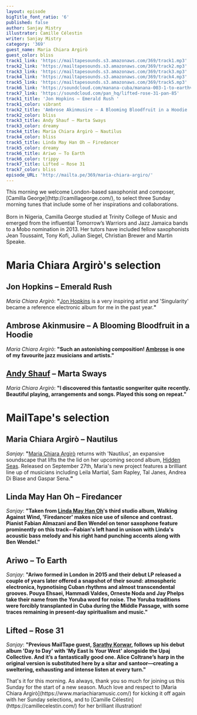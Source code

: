 ```yaml
---
layout: episode
bigTitle_font_ratio: '6'
published: false
author: Sanjay Mistry
illustrator: Camille Célestin
writer: Sanjay Mistry
category: '369'
guest_name: Maria Chiara Argirò
guest_color: bliss
track1_link: 'https://mailtapesounds.s3.amazonaws.com/369/track1.mp3'
track2_link: 'https://mailtapesounds.s3.amazonaws.com/369/track2.mp3'
track3_link: 'https://mailtapesounds.s3.amazonaws.com/369/track3.mp3'
track4_link: 'https://mailtapesounds.s3.amazonaws.com/369/track4.mp3'
track5_link: 'https://mailtapesounds.s3.amazonaws.com/369/track5.mp3'
track6_link: 'https://soundcloud.com/manana-cuba/manana-003-1-to-earthv4-carvery-mastered'
track7_link: 'https://soundcloud.com/pan_hq/lifted-rose-31-pan-85'
track1_title: 'Jon Hopkins – Emerald Rush '
track1_color: vibrant
track2_title: 'Ambrose Akinmusire – A Blooming Bloodfruit in a Hoodie  '
track2_color: bliss
track3_title: Andy Shauf – Marta Sways
track3_color: dreamy
track4_title: Maria Chiara Argirò – Nautilus
track4_color: bliss
track5_title: Linda May Han Oh – Firedancer
track5_color: dreamy
track6_title: Ariwo – To Earth
track6_color: trippy
track7_title: Lifted – Rose 31
track7_color: bliss
episode_URL: 'http://mailta.pe/369/maria-chiara-argiro/'
---
```

<p id="introduction"> This morning we welcome London-based saxophonist and composer, [Camilla George](http://camillageorge.com/), to select three Sunday morning tunes that include some of her inspirations and collaborations.
<br><br>
Born in Nigeria, Camilla George studied at Trinity College of Music and emerged from the influential Tomorrow’s Warriors and Jazz Jamaica bands to a Mobo nomination in 2013. Her tutors have included fellow saxophonists Jean Toussaint, Tony Kofi, Julian Siegel, Christian Brewer and Martin Speake.
</p>

# Maria Chiara Argirò's selection

## Jon Hopkins – Emerald Rush
_Maria Chiara Argirò_: **"**[Jon Hopkins](http://jonhopkins.co.uk/) is a very inspiring artist and 'Singularity' became a reference electronic album for me in the past year.**"**

## Ambrose Akinmusire – A Blooming Bloodfruit in a Hoodie
_Maria Chiara Argirò_: **"**Such an astonishing composition! [Ambrose](https://www.ambroseakinmusire.com/) is one of my favourite jazz musicians and artists.**"**

## [Andy Shauf](http://www.andyshauf.com/) – Marta Sways
_Maria Chiara Argirò_: **"**I discovered this fantastic songwriter quite recently. Beautiful playing, arrangements and songs. Played this song on repeat.**"**


# MailTape's selection

## Maria Chiara Argirò – Nautilus
_Sanjay_: **"**[Maria Chiara Argirò](https://www.mariachiaramusic.com/) returns with 'Nautilus', an expansive soundscape that lifts the the lid on her upcoming second album, [Hidden Seas](https://mariachiaramusic.bandcamp.com/album/hidden-seas). Released on September 27th, Maria's new project features a brilliant line up of musicians including Leila Martial, Sam Rapley, Tal Janes, Andrea Di Biase and Gaspar Sena.**"**

## Linda May Han Oh – Firedancer
  _Sanjay_: **"**Taken from [Linda May Han Oh](https://lindamayhanoh.com/)'s third studio album, Walking Against Wind, 'Firedancer' makes nice use of silence and contrast. Pianist Fabian Almazani and Ben Wendel on tenor saxophone feature prominently on this track—Fabian's left hand in unison with Linda's acoustic bass melody and his right hand punching accents along with Ben Wendel.**"**

## Ariwo – To Earth
_Sanjay_: **"**Ariwo formed in London in 2015 and their debut LP released a couple of years later offered a snapshot of their sound: atmospheric electronica, hypnotising Cuban rhythms and almost transcendental grooves. Pouya Ehsaei, Hammadi Valdes, Orneste Noda and Jay Phelps take their name from the Yoruba word for noise. The Yoruba traditions were forcibly transplanted in Cuba during the Middle Passage, with some traces remaining in present-day spiritualism and music.**"**

## Lifted – Rose 31
_Sanjay_: **"**Previous MailTape guest, [Sarathy Korwar](https://www.mailta.pe/249/sarathy-korwar/), follows up his debut album 'Day to Day' with 'My East Is Your West' alongside the Upaj Collective. And it’s a fantastically good one. Alice Coltrane’s harp in the original version is substituted here by a sitar and santoor—creating a sweltering, exhausting and intense listen at every turn.**"**


<p id="outroduction"> That's it for this morning. As always, thank you so much for joining us this Sunday for the start of a new season. Much love and respect to [Maria Chiara Argirò](https://www.mariachiaramusic.com/) for kicking it off again with her Sunday selections, and to [Camille Célestin](https://camillecelestin.com/) for her brilliant illustration!</p>
